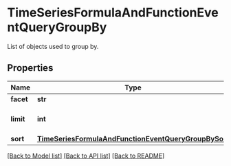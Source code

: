 # TimeSeriesFormulaAndFunctionEventQueryGroupBy

List of objects used to group by.
## Properties
Name | Type | Description | Notes
------------ | ------------- | ------------- | -------------
**facet** | **str** | Event facet. | 
**limit** | **int** | Number of groups to return. | [optional] 
**sort** | [**TimeSeriesFormulaAndFunctionEventQueryGroupBySort**](TimeSeriesFormulaAndFunctionEventQueryGroupBySort.md) |  | [optional] 

[[Back to Model list]](README.md#documentation-for-models) [[Back to API list]](README.md#documentation-for-api-endpoints) [[Back to README]](README.md)


